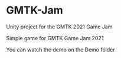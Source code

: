 # GMTK-Jam
Unity project for the GMTK 2021 Game Jam

Simple game for GMTK Game Jam 2021

You can watch the demo on the Demo folder
